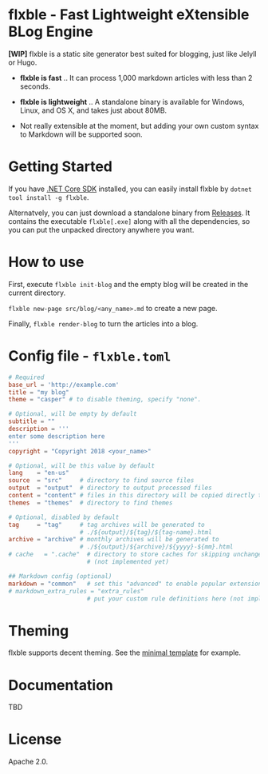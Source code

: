 flxble - Fast Lightweight eXtensible BLog Engine
================================================

**\[WIP\]** flxble is a static site generator best suited for blogging, just like Jelyll or Hugo.

* **flxble is fast** .. It can process 1,000 markdown articles with less than 2 seconds.

* **flxble is lightweight** .. A standalone binary is available for Windows, Linux, and OS X, and takes just about 80MB.

* Not really extensible at the moment, but adding your own custom syntax to Markdown will be supported soon.

# Getting Started

If you have [.NET Core SDK](https://dotnet.microsoft.com/download) installed, you can easily install flxble by `dotnet tool install -g flxble`.

Alternatvely, you can just download a standalone binary from [Releases](https://github.com/cannorin/flxble/releases). It contains the executable `flxble[.exe]` along with all the dependencies, so you can put the unpacked directory anywhere you want.

# How to use

First, execute `flxble init-blog` and the empty blog will be created in the current directory.

`flxble new-page src/blog/<any_name>.md` to create a new page.

Finally, `flxble render-blog` to turn the articles into a blog.

# Config file - `flxble.toml`

```toml
# Required
base_url = 'http://example.com'
title = "my blog"
theme = "casper" # to disable theming, specify "none".

# Optional, will be empty by default
subtitle = ""
description = '''
enter some description here
'''
copyright = "Copyright 2018 <your_name>"

# Optional, will be this value by default
lang    = "en-us"
source  = "src"     # directory to find source files
output  = "output"  # directory to output processed files
content = "content" # files in this directory will be copied directly to ./${output}/
themes  = "themes"  # directory to find themes

# Optional, disabled by default
tag     = "tag"     # tag archives will be generated to
                    # ./${output}/${tag}/${tag-name}.html
archive = "archive" # monthly archives will be generated to
                    # ./${output}/${archive}/${yyyy}-${mm}.html
# cache   = ".cache"  # directory to store caches for skipping unchanged documents
                      # (not implemented yet)

## Markdown config (optional) 
markdown = "common"   # set this "advanced" to enable popular extensions
# markdown_extra_rules = "extra_rules"
                      # put your custom rule definitions here (not implemented yet)
```

# Theming

flxble supports decent theming. See the [minimal template](https://github.com/cannorin/flxble/tree/master/src/blog_template/themes/minimal) for example.

# Documentation

TBD

# License

Apache 2.0.
